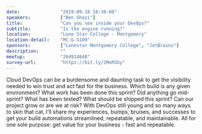 ```yaml
---
date:               "2019-09-18 18:30:00"
speakers:           ["Ben Ghazi"]
title:              "Can you see inside your DevOps?"
subtitle:           "Is the engine running?"
location:           "Lone Star College - Montgomery"
location-detail:    "MC-G G109"
sponsors:           ["Lonestar Montgomery College", "JetBrains"]
description:        ""
meetup:             "264914848"
survey-url:         "https://bit.ly/2MxM3Gy"
---
```


Cloud DevOps can be a burdensome and daunting task to get the visibility needed to win trust and act fast for the business. Which build is any given environment? What work has been done this sprint?  Did anything go mid-sprint? What has been tested? What should be shipped this sprint? Can our project grow or are we at risk? With DevOps still young and so many ways to skin that cat, I’ll share my experiences, bumps, bruises, and successes to get your build automations streamlined, repeatable, and maintainable. All for one sole purpose: get value for your business - fast and repeatable.